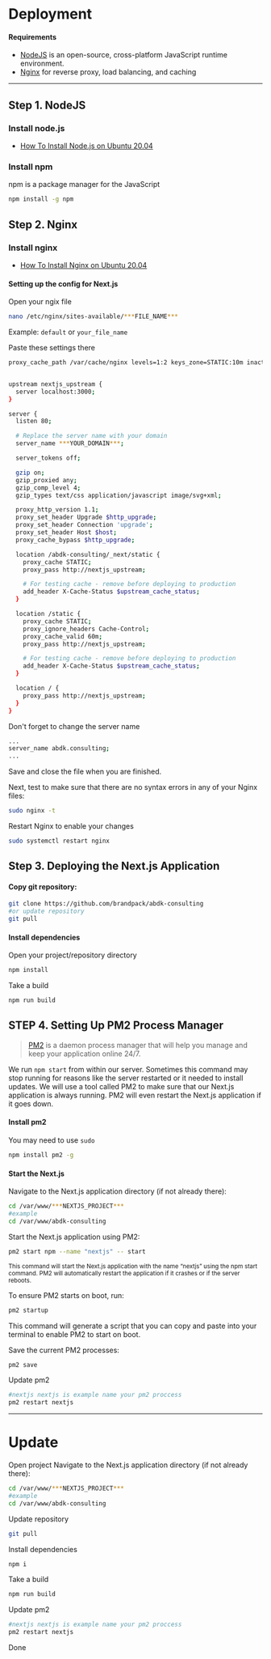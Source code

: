 
# Deployment

#### Requirements
* [NodeJS](https://nodejs.org/en/download/package-manager) is an open-source, cross-platform JavaScript runtime environment.
* [Nginx](https://www.nginx.com/resources/wiki/start/topics/tutorials/install/) for reverse proxy, load balancing, and caching


---

## Step 1. NodeJS
### Install node.js

- [How To Install Node.js on Ubuntu 20.04](https://www.digitalocean.com/community/tutorials/how-to-install-node-js-on-ubuntu-20-04)

### Install npm
npm is a package manager for the JavaScript

```bash
npm install -g npm
```


## Step 2. Nginx
### Install nginx
- [How To Install Nginx on Ubuntu 20.04](https://www.digitalocean.com/community/tutorials/how-to-install-nginx-on-ubuntu-20-04)


#### Setting up the config for Next.js
Open your ngix file 
```bash
nano /etc/nginx/sites-available/***FILE_NAME*** 
```
Example: `default` or `your_file_name`
 
Paste these settings there

```bash
proxy_cache_path /var/cache/nginx levels=1:2 keys_zone=STATIC:10m inactive=7d use_temp_path=off;


upstream nextjs_upstream {
  server localhost:3000;
}

server {
  listen 80;

  # Replace the server name with your domain
  server_name ***YOUR_DOMAIN***;

  server_tokens off;

  gzip on;
  gzip_proxied any;
  gzip_comp_level 4;
  gzip_types text/css application/javascript image/svg+xml;

  proxy_http_version 1.1;
  proxy_set_header Upgrade $http_upgrade;
  proxy_set_header Connection 'upgrade';
  proxy_set_header Host $host;
  proxy_cache_bypass $http_upgrade;

  location /abdk-consulting/_next/static {
    proxy_cache STATIC;
    proxy_pass http://nextjs_upstream;

    # For testing cache - remove before deploying to production
    add_header X-Cache-Status $upstream_cache_status;
  }

  location /static {
    proxy_cache STATIC;
    proxy_ignore_headers Cache-Control;
    proxy_cache_valid 60m;
    proxy_pass http://nextjs_upstream;

    # For testing cache - remove before deploying to production
    add_header X-Cache-Status $upstream_cache_status;
  }

  location / {
    proxy_pass http://nextjs_upstream;
  }
}
```

Don't forget to change the server name
```bash
...
server_name abdk.consulting;
...
```
Save and close the file when you are finished.

Next, test to make sure that there are no syntax errors in any of your Nginx files:
```bash
sudo nginx -t
```

Restart Nginx to enable your changes
```bash
sudo systemctl restart nginx
```



## Step 3. Deploying the Next.js Application 
#### Copy git repository:

```bash
git clone https://github.com/brandpack/abdk-consulting
#or update repository
git pull
```

#### Install dependencies
Open your project/repository directory
```bash
npm install
```

Take a build

```bash
npm run build
```


## STEP 4. Setting Up PM2 Process Manager
> [PM2](https://pm2.keymetrics.io) is a daemon process manager that will help you manage and keep your application online 24/7.

We run `npm start` from within our server. Sometimes this command may stop running for reasons like the server restarted or it needed to install updates. We will use a tool called PM2 to make sure that our Next.js application is always running. PM2 will even restart the Next.js application if it goes down.

#### Install pm2
You may need to use `sudo`
```bash
npm install pm2 -g
```

#### Start the Next.js
Navigate to the Next.js application directory (if not already there):
```bash
cd /var/www/***NEXTJS_PROJECT***
#example
cd /var/www/abdk-consulting
```

Start the Next.js application using PM2:
```bash
pm2 start npm --name "nextjs" -- start
```
<small>
This command will start the Next.js application with the name “nextjs” using the npm start command. PM2 will automatically restart the application if it crashes or if the server reboots.
</small>

To ensure PM2 starts on boot, run:
```bash
pm2 startup
```

This command will generate a script that you can copy and paste into your terminal to enable PM2 to start on boot.

Save the current PM2 processes:
```bash
pm2 save
```

Update pm2
```bash
#nextjs nextjs is example name your pm2 proccess
pm2 restart nextjs
```


---

# Update
Open project
Navigate to the Next.js application directory (if not already there):
```bash
cd /var/www/***NEXTJS_PROJECT***
#example
cd /var/www/abdk-consulting
```

Update repository
```bash
git pull
```

Install dependencies
```bash
npm i
```

Take a build
```bash
npm run build
```

Update pm2
```bash
#nextjs nextjs is example name your pm2 proccess
pm2 restart nextjs
```
Done

